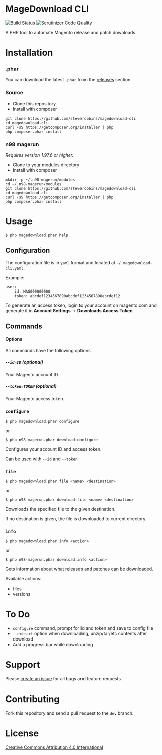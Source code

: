 MageDownload CLI
===

[![Build Status](https://travis-ci.org/steverobbins/magedownload-cli.svg?branch=master)](https://travis-ci.org/steverobbins/magedownload-cli)
[![Scrutinizer Code Quality](https://scrutinizer-ci.com/g/steverobbins/magedownload-cli/badges/quality-score.png?b=master)](https://scrutinizer-ci.com/g/steverobbins/magedownload-cli/?branch=master)

A PHP tool to automate Magento release and patch downloads

# Installation

### .phar

You can download the latest `.phar` from the [releases](https://github.com/steverobbins/magedownload-cli/releases) section.

### Source

* Clone this repository
* Install with composer

```
git clone https://github.com/steverobbins/magedownload-cli
cd magedownload-cli
curl -sS https://getcomposer.org/installer | php
php composer.phar install
```

### n98 magerun

*Requires version 1.97.6 or higher.*

* Clone to your modules directory
* Install with composer

```
mkdir -p ~/.n98-magerun/modules
cd ~/.n98-magerun/modules
git clone https://github.com/steverobbins/magedownload-cli
cd magedownload-cli
curl -sS https://getcomposer.org/installer | php
php composer.phar install
```

# Usage

    $ php magedownload.phar help

## Configuration

The configuration file is in `yaml` format and located at `~/.magedownload-cli.yaml`.

Example:

```
user:
    id: MAG000000000
    token: abcdef1234567890abcdef1234567890abcdef12
```

To generate an access token, login to your account on magento.com and generate it in **Account Settings** -> **Downloads Access Token**.


## Commands

#### Options

All commands have the following options

##### `--id=ID` (optional)

Your Magento account ID.

##### `--token=TOKEN` (optional)

Your Magento access token.

### `configure`

    $ php magedownload.phar configure

or

    $ php n98-magerun.phar download:configure

Configures your account ID and access token.

Can be used with `--id` and `--token`

### `file`

    $ php magedownload.phar file <name> <destination>

or

    $ php n98-magerun.phar download:file <name> <destination>

Downloads the specified file to the given destination.

If no destination is given, the file is downloaded to current directory.

### `info`

    $ php magedownload.phar info <action>

or

    $ php n98-magerun.phar download:info <action>

Gets information about what releases and patches can be downloaded.

Available actions:

* files
* versions

# To Do

* `configure` command, prompt for id and token and save to config file
* `--extract` option when downloading, unzip/tar/etc contents after download
* Add a progress bar while downloading

# Support

Please [create an issue](https://github.com/steverobbins/magedownload-cli/issues/new) for all bugs and feature requests.

# Contributing

Fork this repository and send a pull request to the `dev` branch.

# License

[Creative Commons Attribution 4.0 International](https://creativecommons.org/licenses/by/4.0/)
